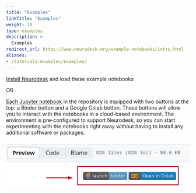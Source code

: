 ```yaml
---
title: "Examples"
linkTitle: "Examples"
weight: 10
type: examples
description: >
  Examples
redirect_url: https://www.neurodesk.org/example-notebooks/intro.html
aliases:
- /tutorials-examples/examples/
---
```



[Install Neurodesk](https://www.neurodesk.org/docs/getting-started) and load these example notebooks

OR 

[Each Jupyter notebook](https://github.com/NeuroDesk/example-notebooks) in the repository is equipped with two buttons at the top: a Binder button and a Google Colab button. These buttons will allow you to interact with the notebooks in a cloud-based environment. The environment is pre-configured to support Neurodesk, so you can start experimenting with the notebooks right away without having to install any additional software or packages.

![button](/static/tutorials-examples/examples/launch_notebook.png)